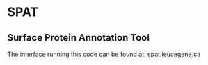 # SPAT
## Surface Protein Annotation Tool



The interface running this code can be found at: [spat.leucegene.ca](spat.leucegene.ca)

